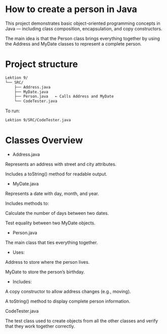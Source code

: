 # How to create a person in Java

This project demonstrates basic object-oriented programming concepts in Java — including class composition, encapsulation, and copy constructors.

The main idea is that the Person class brings everything together by using the Address and MyDate classes to represent a complete person.

# Project structure
```bash
Lektion 9/
└── SRC/
    ├── Address.java
    ├── MyDate.java
    ├── Person.java   ← Calls Address and MyDate
    └── CodeTester.java
```

To run: 
```bash
Lektion 9/SRC/CodeTester.java
```

# Classes Overview
* Address.java

Represents an address with street and city attributes.

Includes a toString() method for readable output.

* MyDate.java

Represents a date with day, month, and year.

Includes methods to:

Calculate the number of days between two dates.

Test equality between two MyDate objects.

* Person.java

The main class that ties everything together.

* Uses:

Address to store where the person lives.

MyDate to store the person’s birthday.

* Includes:

A copy constructor to allow address changes (e.g., moving).

A toString() method to display complete person information.

CodeTester.java

The test class used to create objects from all the other classes and verify that they work together correctly.

